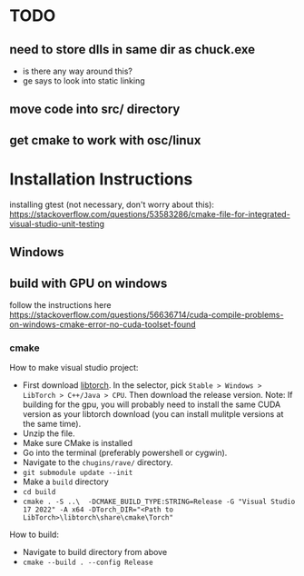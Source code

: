 # TODO
## need to store dlls in same dir as chuck.exe
- is there any way around this?
- ge says to look into static linking
## move code into src/ directory
## get cmake to work with osc/linux


# Installation Instructions
installing gtest (not necessary, don't worry about this): https://stackoverflow.com/questions/53583286/cmake-file-for-integrated-visual-studio-unit-testing

## Windows
## build with GPU on windows
follow the instructions here https://stackoverflow.com/questions/56636714/cuda-compile-problems-on-windows-cmake-error-no-cuda-toolset-found


### cmake
How to make visual studio project:

- First download [libtorch](https://pytorch.org/get-started/locally/). In the selector, pick `Stable > Windows > LibTorch > C++/Java > CPU`. Then download the release version. Note: If building for the gpu, you will probably need to install the same CUDA version as your libtorch download (you can install mulitple versions at the same time).
- Unzip the file.
- Make sure CMake is installed
- Go into the terminal (preferably powershell or cygwin).
- Navigate to the `chugins/rave/` directory.
- `git submodule update --init`
- Make a `build` directory
- `cd build`
- `cmake . -S ..\  -DCMAKE_BUILD_TYPE:STRING=Release -G "Visual Studio 17 2022" -A x64 -DTorch_DIR="<Path to LibTorch>\libtorch\share\cmake\Torch"`

How to build:
- Navigate to build directory from above
- `cmake --build . --config Release`
